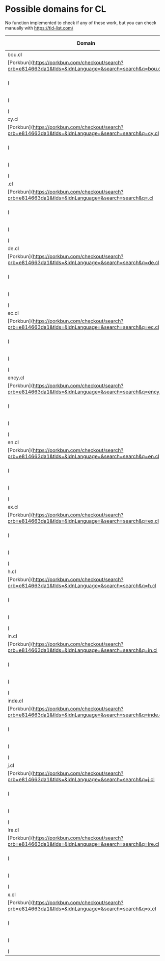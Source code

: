 # Possible domains for CL

No function implemented to check if any of these work, but you can check manually with https://tld-list.com/

| Domain | Porkbun | NameCheap | Google Domains |
|---|---|---|---|
| bou.cl | [Porkbun](https://porkbun.com/checkout/search?prb=e814663da1&tlds=&idnLanguage=&search=search&q=bou.cl) | [Namecheap](https://www.namecheap.com/domains/registration/results/?domain=bou.cl) | [Google](https://domains.google.com/registrar/search?searchTerm=bou.cl) |
| cy.cl | [Porkbun](https://porkbun.com/checkout/search?prb=e814663da1&tlds=&idnLanguage=&search=search&q=cy.cl) | [Namecheap](https://www.namecheap.com/domains/registration/results/?domain=cy.cl) | [Google](https://domains.google.com/registrar/search?searchTerm=cy.cl) |
| .cl | [Porkbun](https://porkbun.com/checkout/search?prb=e814663da1&tlds=&idnLanguage=&search=search&q=.cl) | [Namecheap](https://www.namecheap.com/domains/registration/results/?domain=.cl) | [Google](https://domains.google.com/registrar/search?searchTerm=.cl) |
| de.cl | [Porkbun](https://porkbun.com/checkout/search?prb=e814663da1&tlds=&idnLanguage=&search=search&q=de.cl) | [Namecheap](https://www.namecheap.com/domains/registration/results/?domain=de.cl) | [Google](https://domains.google.com/registrar/search?searchTerm=de.cl) |
| ec.cl | [Porkbun](https://porkbun.com/checkout/search?prb=e814663da1&tlds=&idnLanguage=&search=search&q=ec.cl) | [Namecheap](https://www.namecheap.com/domains/registration/results/?domain=ec.cl) | [Google](https://domains.google.com/registrar/search?searchTerm=ec.cl) |
| ency.cl | [Porkbun](https://porkbun.com/checkout/search?prb=e814663da1&tlds=&idnLanguage=&search=search&q=ency.cl) | [Namecheap](https://www.namecheap.com/domains/registration/results/?domain=ency.cl) | [Google](https://domains.google.com/registrar/search?searchTerm=ency.cl) |
| en.cl | [Porkbun](https://porkbun.com/checkout/search?prb=e814663da1&tlds=&idnLanguage=&search=search&q=en.cl) | [Namecheap](https://www.namecheap.com/domains/registration/results/?domain=en.cl) | [Google](https://domains.google.com/registrar/search?searchTerm=en.cl) |
| ex.cl | [Porkbun](https://porkbun.com/checkout/search?prb=e814663da1&tlds=&idnLanguage=&search=search&q=ex.cl) | [Namecheap](https://www.namecheap.com/domains/registration/results/?domain=ex.cl) | [Google](https://domains.google.com/registrar/search?searchTerm=ex.cl) |
| h.cl | [Porkbun](https://porkbun.com/checkout/search?prb=e814663da1&tlds=&idnLanguage=&search=search&q=h.cl) | [Namecheap](https://www.namecheap.com/domains/registration/results/?domain=h.cl) | [Google](https://domains.google.com/registrar/search?searchTerm=h.cl) |
| in.cl | [Porkbun](https://porkbun.com/checkout/search?prb=e814663da1&tlds=&idnLanguage=&search=search&q=in.cl) | [Namecheap](https://www.namecheap.com/domains/registration/results/?domain=in.cl) | [Google](https://domains.google.com/registrar/search?searchTerm=in.cl) |
| inde.cl | [Porkbun](https://porkbun.com/checkout/search?prb=e814663da1&tlds=&idnLanguage=&search=search&q=inde.cl) | [Namecheap](https://www.namecheap.com/domains/registration/results/?domain=inde.cl) | [Google](https://domains.google.com/registrar/search?searchTerm=inde.cl) |
| j.cl | [Porkbun](https://porkbun.com/checkout/search?prb=e814663da1&tlds=&idnLanguage=&search=search&q=j.cl) | [Namecheap](https://www.namecheap.com/domains/registration/results/?domain=j.cl) | [Google](https://domains.google.com/registrar/search?searchTerm=j.cl) |
| lre.cl | [Porkbun](https://porkbun.com/checkout/search?prb=e814663da1&tlds=&idnLanguage=&search=search&q=lre.cl) | [Namecheap](https://www.namecheap.com/domains/registration/results/?domain=lre.cl) | [Google](https://domains.google.com/registrar/search?searchTerm=lre.cl) |
| x.cl | [Porkbun](https://porkbun.com/checkout/search?prb=e814663da1&tlds=&idnLanguage=&search=search&q=x.cl) | [Namecheap](https://www.namecheap.com/domains/registration/results/?domain=x.cl) | [Google](https://domains.google.com/registrar/search?searchTerm=x.cl) |
